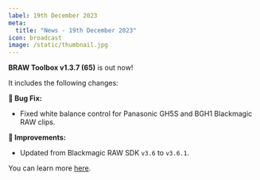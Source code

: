 ```yaml
---
label: 19th December 2023
meta:
  title: "News - 19th December 2023"
icon: broadcast
image: /static/thumbnail.jpg
---
```


**BRAW Toolbox v1.3.7 (65)** is out now!

It includes the following changes:

**🐞 Bug Fix:**
- Fixed white balance control for Panasonic GH5S and BGH1 Blackmagic RAW clips.

**🔨 Improvements:**
- Updated from Blackmagic RAW SDK `v3.6` to `v3.6.1`.

You can learn more [here](https://brawtoolbox.fcp.cafe).